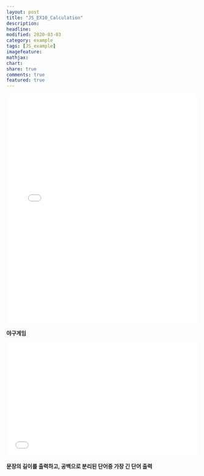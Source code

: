 ```yaml
---
layout: post
title: "JS_EX10_Calculation"
description:
headline:
modified: 2020-03-03
category: example
tags: [JS_example]
imagefeature:
mathjax:
chart:
share: true
comments: true
featured: true
---
```


<div class="code">
<iframe width="100%" height="600" src="//jsfiddle.net/lsh58/9ztmj0cq/122/embedded/html,result/dark/" allowfullscreen="allowfullscreen" allowpaymentrequest frameborder="0"></iframe>
</div>

  **야구게임**

<div class="code">
<iframe width="100%" height="300" src="//jsfiddle.net/lsh58/9ztmj0cq/125/embedded/html,result/dark/" allowfullscreen="allowfullscreen" allowpaymentrequest frameborder="0"></iframe>
</div>

  **문장의 길이를 출력하고, 공백으로 분리된 단어중 가장 긴 단어 출력** 
